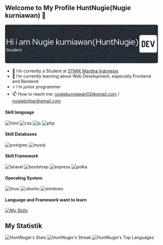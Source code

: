 ## Welcome to My Profile HuntNugie(Nugie kurniawan) 👋

![Header](img/github-header-image%20(14).png)
<!-- 
**HuntNugie/HuntNugie** is a ✨ _special_ ✨ repository because its `README.md` (this file) appears on your GitHub profile.

Here are some ideas to get you started:

- 🔭 I’m currently working on ...
- 🌱 I’m currently learning ...
- 👯 I’m looking to collaborate on ...
- 🤔 I’m looking for help with ...
- 💬 Ask me about ...
- 📫 How to reach me: ...
- 😄 Pronouns: ...
- ⚡ Fun fact: ...
-->
- 🔭 I’m currently a Student at [STMIK Mardira Indonesia](https://www.stmik-mi.ac.id/)
- 🌱 I’m currently learning about Web Development, especially Frontend and Backend
- ⚡ i'm junior programmer
- 📫 How to reach me: nugiekurniawan02@gmail.com / nugiebinhar@gmail.com
#### Skill language
![html](https://img.shields.io/badge/HTML5-E34F26?style=for-the-badge&logo=html5&logoColor=white) ![css](    https://img.shields.io/badge/CSS3-1572B6?style=for-the-badge&logo=css3&logoColor=white) ![js](https://img.shields.io/badge/JavaScript-323330?style=for-the-badge&logo=javascript&logoColor=F7DF1E) ![php](https://img.shields.io/badge/PHP-777BB4?style=for-the-badge&logo=php&logoColor=white) 

#### Skill Databases
![postgres](https://img.shields.io/badge/PostgreSQL-316192?style=for-the-badge&logo=postgresql&logoColor=white) ![mysql](https://img.shields.io/badge/MySQL-005C84?style=for-the-badge&logo=mysql&logoColor=white)

#### Skill Framework
![laravel](https://img.shields.io/badge/Laravel-FF2D20?style=for-the-badge&logo=laravel&logoColor=white) ![bootstrap](https://img.shields.io/badge/Bootstrap-563D7C?style=for-the-badge&logo=bootstrap&logoColor=white) ![express](https://img.shields.io/badge/Express-737780?style=for-the-badge&logo=express&logoColor=white) ![polka](https://img.shields.io/badge/Polka-737780?style=for-the-badge&logo=polka&logoColor=white)

#### Operating System
![linux](https://img.shields.io/badge/Linux-FCC624?style=for-the-badge&logo=linux&logoColor=black) ![ubuntu](https://img.shields.io/badge/ubuntu-0068C8?style=for-the-badge&logo=ubuntu&logoColor=white) ![windows](    https://img.shields.io/badge/Windows-0078D6?style=for-the-badge&logo=windows&logoColor=white)

#### Language and Framework want to learn
[![My Skills](https://skillicons.dev/icons?i=js,laravel,express,next,react)](https://skillicons.dev)
 
## My Statistik
![HuntNugie's Stats](https://github-readme-stats.vercel.app/api?username=HuntNugie&theme=tokyonight&show_icons=true&hide_border=true&count_private=true)
![HuntNugie's Streak](https://github-readme-streak-stats.herokuapp.com/?user=HuntNugie&theme=tokyonight&hide_border=false)
![HuntNugie's Top Languages](https://github-readme-stats.vercel.app/api/top-langs/?username=HuntNugie&theme=tokyonight&show_icons=true&hide_border=true&layout=compact)
